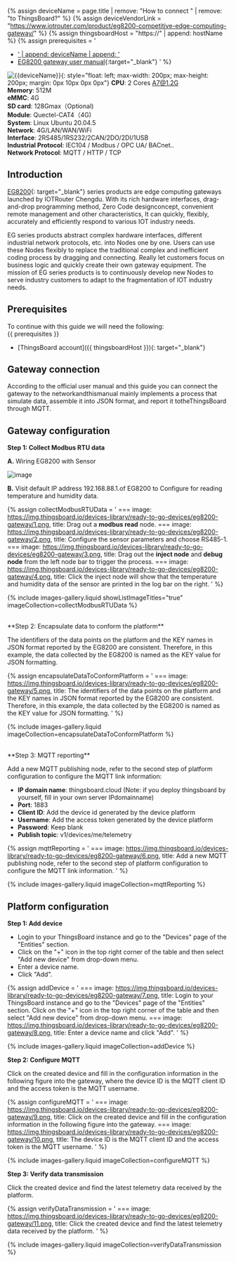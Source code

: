 
{% assign deviceName = page.title | remove: "How to connect " | remove: "to ThingsBoard?" %}
{% assign deviceVendorLink = "https://www.iotrouter.com/product/eg8200-competitive-edge-computing-gateway/" %}
{% assign thingsboardHost = "https://" | append: hostName %}
{% assign prerequisites = '
- <a href="' | append: deviceVendorLink | append: '" target="_blank">' | append: deviceName | append: '</a>
- [EG8200 gateway user manual](https://www.iotrouter.com/wp-content/uploads/pdf-down/EG%20and%20EV%20Series_Quick%20Start%20Instructions.pdf){:target="_blank"}
  '
  %}

![{{deviceName}}](https://img.thingsboard.io/devices-library/{{page.deviceImageFileName}}){: style="float: left; max-width: 200px; max-height: 200px; margin: 0px 10px 0px 0px"}
**CPU**: 2 Cores A7@1.2G<br>
**Memory**: 512M<br>
**eMMC**: 4G<br>
**SD card**: 128Gmax（Optional)<br>
**Module**: Quectel-CAT4（4G)<br>
**System**: Linux Ubuntu 20.04.5<br>
**Network**: 4G/LAN/WAN/WiFi<br>
**Interface**: 2RS485/1RS232/2CAN/2DO/2DI/1USB<br>
**Industrial Protocol**: IEC104 / Modbus / OPC UA/ BACnet..<br>
**Network Protocol**: MQTT / HTTP / TCP

## Introduction

[EG8200]({{deviceVendorLink}}){: target="_blank"} series products are edge computing gateways launched by IOTRouter Chengdu. With its rich hardware interfaces, drag-and-drop programming method, Zero Code designconcept, convenient remote management and other characteristics, It can quickly, flexibly, accurately and efficiently respond to various IOT industry needs. 

EG series products abstract complex hardware interfaces, different industrial network protocols, etc. into Nodes one by one. Users can use these Nodes flexibly to replace the traditional complex and inefficient coding process by dragging and connecting. Really let customers focus on business logic and quickly create their own gateway equipment. The mission of EG series products is to continuously develop new Nodes to serve industry customers to adapt to the fragmentation of IOT industry needs.

## Prerequisites

To continue with this guide we will need the following:  
{{ prerequisites }}
- [ThingsBoard account]({{ thingsboardHost }}){: target="_blank"}

## Gateway connection

According to the official user manual and this guide you can connect the gateway to the networkandthismanual mainly implements a process that simulate data, assemble it into JSON format, and report it totheThingsBoard through MQTT. 

## Gateway configuration

**Step 1: Collect Modbus RTU data**

**A.** Wiring EG8200 with Sensor

![image](https://img.thingsboard.io/devices-library/ready-to-go-devices/eg8200-gateway/wiring.png)

**B.** Visit default IP address 192.168.88.1.of EG8200 to Configure for reading temperature and humidity data.

{% assign collectModbusRTUData = '
    ===
        image: https://img.thingsboard.io/devices-library/ready-to-go-devices/eg8200-gateway/1.png,
        title: Drag out a **modbus read** node.
    ===
        image: https://img.thingsboard.io/devices-library/ready-to-go-devices/eg8200-gateway/2.png,
        title: Configure the sensor parameters and choose RS485-1.
    ===
        image: https://img.thingsboard.io/devices-library/ready-to-go-devices/eg8200-gateway/3.png,
        title: Drag out the **inject node** and **debug node** from the left node bar to trigger the process.
    ===
        image: https://img.thingsboard.io/devices-library/ready-to-go-devices/eg8200-gateway/4.png,
        title: Click the inject node will show that the temperature and humidity data of the sensor are printed in the log bar on the right.
'
%}

{% include images-gallery.liquid showListImageTitles="true" imageCollection=collectModbusRTUData %}

<br>
**Step 2: Encapsulate data to conform the platform**

The identifiers of the data points on the platform and the KEY names in JSON format reported by the EG8200 are consistent. Therefore, in this example, the data collected by the EG8200 is named as the KEY value for JSON formatting.

{% assign encapsulateDataToConformPlatform = '
    ===
        image: https://img.thingsboard.io/devices-library/ready-to-go-devices/eg8200-gateway/5.png,
        title: The identifiers of the data points on the platform and the KEY names in JSON format reported by the EG8200 are consistent. Therefore, in this example, the data collected by the EG8200 is named as the KEY value for JSON formatting.
'
%}

{% include images-gallery.liquid imageCollection=encapsulateDataToConformPlatform %}

<br>
**Step 3: MQTT reporting**

Add a new MQTT publishing node, refer to the second step of platform configuration to configure the MQTT link information:

- **IP domain name**: thingsboard.cloud (Note: if you deploy thingsboard by yourself, fill in your own server IPdomainname)
- **Port**: 1883
- **Client ID**: Add the device id generated by the device platform
- **Username**: Add the access token generated by the device platform
- **Password**: Keep blank
- **Publish topic**: v1/devices/me/telemetry

{% assign mqttReporting = '
    ===
        image: https://img.thingsboard.io/devices-library/ready-to-go-devices/eg8200-gateway/6.png,
        title: Add a new MQTT publishing node, refer to the second step of platform configuration to configure the MQTT link information.
'
%}

{% include images-gallery.liquid imageCollection=mqttReporting %}

## Platform configuration

**Step 1: Add device**

- Login to your ThingsBoard instance and go to the "Devices" page of the "Entities" section.
- Click on the "+" icon in the top right corner of the table and then select "Add new device" from drop-down menu.
- Enter a device name.
- Click "Add".

{% assign addDevice = '
    ===
        image: https://img.thingsboard.io/devices-library/ready-to-go-devices/eg8200-gateway/7.png,
        title: Login to your ThingsBoard instance and go to the "Devices" page of the "Entities" section. Click on the "+" icon in the top right corner of the table and then select "Add new device" from drop-down menu.
    ===
        image: https://img.thingsboard.io/devices-library/ready-to-go-devices/eg8200-gateway/8.png,
        title: Enter a device name and click "Add".
'
%}

{% include images-gallery.liquid imageCollection=addDevice %}

**Step 2: Configure MQTT**

Click on the created device and fill in the configuration information in the following figure into the gateway, where the device ID is the MQTT client ID and the access token is the MQTT username. 

{% assign configureMQTT = '
    ===
        image: https://img.thingsboard.io/devices-library/ready-to-go-devices/eg8200-gateway/9.png,
        title: Click on the created device and fill in the configuration information in the following figure into the gateway.
    ===
        image: https://img.thingsboard.io/devices-library/ready-to-go-devices/eg8200-gateway/10.png,
        title: The device ID is the MQTT client ID and the access token is the MQTT username.
'
%}

{% include images-gallery.liquid imageCollection=configureMQTT %}

**Step 3: Verify data transmission**

Click the created device and find the latest telemetry data received by the platform.

{% assign verifyDataTransmission = '
    ===
        image: https://img.thingsboard.io/devices-library/ready-to-go-devices/eg8200-gateway/11.png,
        title: Click the created device and find the latest telemetry data received by the platform.
'
%}

{% include images-gallery.liquid imageCollection=verifyDataTransmission %}